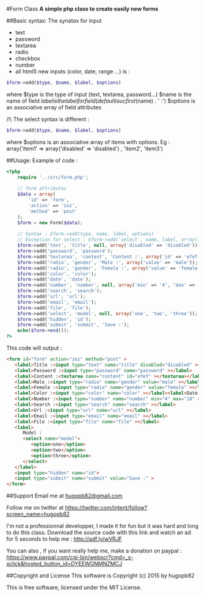 #Form Class
**A simple php class to create easily new forms**

##Basic syntax:
The synatax for input
- text
- password
- textarea
- radio
- checkbox
- number
- all html5 new inputs (color, date, range ...)
is :
```php
$form->add($type, $name, $label, $options)
```
where $type is the type of input (text, textarea, password...)
$name is the name of field
$label is the label for field (default is ucfirst($name) . ' :')
$options is an associative array of field attributes

/!\ The select syntax is different :
```php
$form->add($type, $name, $label, $options)
```
where $options is an associative array of items with options.
Eg :
array('item1' => array('disabled' => 'disabled') , 'item2', 'item3')

##Usage:
Example of code : 
```php
<?php
	require '../src/form.php';
	
	// form attributes
	$data = array(
		'id' => 'form',
		'action' => 'zoz',
		'method' => 'post'
	);
	$form = new Form($data);
	
	// Syntax : $form->add(type, name, label, options)
	// Exception for select : $form->add('select', name, label, array(item' => array(options), item, item))
	$form->add('text', 'title', null, array('disabled' => 'disabled'));
	$form->add('password', 'password');
	$form->add('textarea', 'content', 'Content :', array('id' => 'efef'));
	$form->add('radio', 'gender', 'Male :', array('value' => 'male'));
	$form->add('radio', 'gender', 'Female :', array('value' => 'female'));
	$form->add('color', 'color');
	$form->add('date', 'date');
	$form->add('number', 'number', null, array('min' => '4', 'max' => '18') );
	$form->add('search', 'search');
	$form->add('url', 'url');
	$form->add('email', 'email');
	$form->add('file', 'file');
	$form->add('select', 'model', null, array('one', 'two', 'three'));
	$form->add('hidden', 'id');
	$form->add('submit', 'submit', 'Save :');
	echo($form->end());
?>
```

This code will output :
```html
<form id="form" action="zoz" method="post" >
   <label>Title :<input type="text" name="title" disabled="disabled" ></label>
   <label>Password :<input type="password" name="password" ></label>
   <label>Content :<textarea name="content" id="efef" ></textarea></label>
   <label>Male :<input type="radio" name="gender" value="male" ></label>
   <label>Female :<input type="radio" name="gender" value="female" ></label>
   <label>Color :<input type="color" name="color" ></label><label>Date :<input type="date" name="date" ></label>
   <label>Number :<input type="number" name="number" min="4" max="18" ></label>
   <label>Search :<input type="search" name="search" ></label>
   <label>Url :<input type="url" name="url" ></label>
   <label>Email :<input type="email" name="email" ></label>
   <label>File :<input type="file" name="file" ></label>
   <label>
      Model :
      <select name="model">
         <option>one</option>
         <option>two</option>
         <option>three</option>
      </select>
   </label>
   <input type="hidden" name="id">
   <input type="submit" name="submit" value="Save :" >
</form>
```

##Support
Email me at hugopb82@gmail.com

Follow me on twitter at https://twitter.com/intent/follow?screen_name=hugopb82

I'm not a professionnal developper, I made it for fun but it was hard and long to do this class. Download the source code with this link and watch an ad for 5 seconds to help me : http://adf.ly/wVRJF

You can also , if you want really help me, make a donation on paypal : https://www.paypal.com/cgi-bin/webscr?cmd=_s-xclick&hosted_button_id=DYEEWGNMNZMCJ

##Copyright and License
This software is Copyright (c) 2015 by hugopb82

This is free software, licensed under the MIT License.
